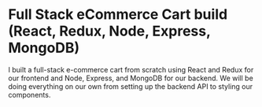 # Full Stack eCommerce Cart build (React, Redux, Node, Express, MongoDB)

I built a full-stack e-commerce cart from scratch using React and Redux for our frontend and Node, Express, and MongoDB for our backend. We will be doing everything on our own from setting up the backend API to styling our components.

<!-- the project is finished but it show me an error but at the moment I cannot to solve it

Error: Invalid hook call. Hooks can only be called inside of the body of a function component. This could happen for one of the following reasons:
1. You might have mismatching versions of React and the renderer (such as React DOM)
2. You might be breaking the Rules of Hooks
3. You might have more than one copy of React in the same app
See https://reactjs.org/link/invalid-hook-call for tips about how to debug and fix this problem.

7 | import { Provider } from "react-redux";
   8 | import store from "./redux/store";
   9 |
> 10 | ReactDOM.render(
  11 |   <Provider store={store}>
  12 |     <React.StrictMode>
  13 |       <App />

 -->
